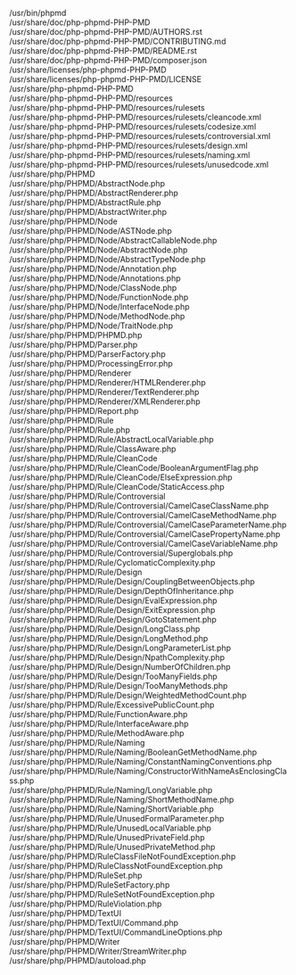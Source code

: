 /usr/bin/phpmd  
/usr/share/doc/php-phpmd-PHP-PMD  
/usr/share/doc/php-phpmd-PHP-PMD/AUTHORS.rst  
/usr/share/doc/php-phpmd-PHP-PMD/CONTRIBUTING.md  
/usr/share/doc/php-phpmd-PHP-PMD/README.rst  
/usr/share/doc/php-phpmd-PHP-PMD/composer.json  
/usr/share/licenses/php-phpmd-PHP-PMD  
/usr/share/licenses/php-phpmd-PHP-PMD/LICENSE  
/usr/share/php-phpmd-PHP-PMD  
/usr/share/php-phpmd-PHP-PMD/resources  
/usr/share/php-phpmd-PHP-PMD/resources/rulesets  
/usr/share/php-phpmd-PHP-PMD/resources/rulesets/cleancode.xml  
/usr/share/php-phpmd-PHP-PMD/resources/rulesets/codesize.xml  
/usr/share/php-phpmd-PHP-PMD/resources/rulesets/controversial.xml  
/usr/share/php-phpmd-PHP-PMD/resources/rulesets/design.xml  
/usr/share/php-phpmd-PHP-PMD/resources/rulesets/naming.xml  
/usr/share/php-phpmd-PHP-PMD/resources/rulesets/unusedcode.xml  
/usr/share/php/PHPMD  
/usr/share/php/PHPMD/AbstractNode.php  
/usr/share/php/PHPMD/AbstractRenderer.php  
/usr/share/php/PHPMD/AbstractRule.php  
/usr/share/php/PHPMD/AbstractWriter.php  
/usr/share/php/PHPMD/Node  
/usr/share/php/PHPMD/Node/ASTNode.php  
/usr/share/php/PHPMD/Node/AbstractCallableNode.php  
/usr/share/php/PHPMD/Node/AbstractNode.php  
/usr/share/php/PHPMD/Node/AbstractTypeNode.php  
/usr/share/php/PHPMD/Node/Annotation.php  
/usr/share/php/PHPMD/Node/Annotations.php  
/usr/share/php/PHPMD/Node/ClassNode.php  
/usr/share/php/PHPMD/Node/FunctionNode.php  
/usr/share/php/PHPMD/Node/InterfaceNode.php  
/usr/share/php/PHPMD/Node/MethodNode.php  
/usr/share/php/PHPMD/Node/TraitNode.php  
/usr/share/php/PHPMD/PHPMD.php  
/usr/share/php/PHPMD/Parser.php  
/usr/share/php/PHPMD/ParserFactory.php  
/usr/share/php/PHPMD/ProcessingError.php  
/usr/share/php/PHPMD/Renderer  
/usr/share/php/PHPMD/Renderer/HTMLRenderer.php  
/usr/share/php/PHPMD/Renderer/TextRenderer.php  
/usr/share/php/PHPMD/Renderer/XMLRenderer.php  
/usr/share/php/PHPMD/Report.php  
/usr/share/php/PHPMD/Rule  
/usr/share/php/PHPMD/Rule.php  
/usr/share/php/PHPMD/Rule/AbstractLocalVariable.php  
/usr/share/php/PHPMD/Rule/ClassAware.php  
/usr/share/php/PHPMD/Rule/CleanCode  
/usr/share/php/PHPMD/Rule/CleanCode/BooleanArgumentFlag.php  
/usr/share/php/PHPMD/Rule/CleanCode/ElseExpression.php  
/usr/share/php/PHPMD/Rule/CleanCode/StaticAccess.php  
/usr/share/php/PHPMD/Rule/Controversial  
/usr/share/php/PHPMD/Rule/Controversial/CamelCaseClassName.php  
/usr/share/php/PHPMD/Rule/Controversial/CamelCaseMethodName.php  
/usr/share/php/PHPMD/Rule/Controversial/CamelCaseParameterName.php  
/usr/share/php/PHPMD/Rule/Controversial/CamelCasePropertyName.php  
/usr/share/php/PHPMD/Rule/Controversial/CamelCaseVariableName.php  
/usr/share/php/PHPMD/Rule/Controversial/Superglobals.php  
/usr/share/php/PHPMD/Rule/CyclomaticComplexity.php  
/usr/share/php/PHPMD/Rule/Design  
/usr/share/php/PHPMD/Rule/Design/CouplingBetweenObjects.php  
/usr/share/php/PHPMD/Rule/Design/DepthOfInheritance.php  
/usr/share/php/PHPMD/Rule/Design/EvalExpression.php  
/usr/share/php/PHPMD/Rule/Design/ExitExpression.php  
/usr/share/php/PHPMD/Rule/Design/GotoStatement.php  
/usr/share/php/PHPMD/Rule/Design/LongClass.php  
/usr/share/php/PHPMD/Rule/Design/LongMethod.php  
/usr/share/php/PHPMD/Rule/Design/LongParameterList.php  
/usr/share/php/PHPMD/Rule/Design/NpathComplexity.php  
/usr/share/php/PHPMD/Rule/Design/NumberOfChildren.php  
/usr/share/php/PHPMD/Rule/Design/TooManyFields.php  
/usr/share/php/PHPMD/Rule/Design/TooManyMethods.php  
/usr/share/php/PHPMD/Rule/Design/WeightedMethodCount.php  
/usr/share/php/PHPMD/Rule/ExcessivePublicCount.php  
/usr/share/php/PHPMD/Rule/FunctionAware.php  
/usr/share/php/PHPMD/Rule/InterfaceAware.php  
/usr/share/php/PHPMD/Rule/MethodAware.php  
/usr/share/php/PHPMD/Rule/Naming  
/usr/share/php/PHPMD/Rule/Naming/BooleanGetMethodName.php  
/usr/share/php/PHPMD/Rule/Naming/ConstantNamingConventions.php  
/usr/share/php/PHPMD/Rule/Naming/ConstructorWithNameAsEnclosingClass.php  
/usr/share/php/PHPMD/Rule/Naming/LongVariable.php  
/usr/share/php/PHPMD/Rule/Naming/ShortMethodName.php  
/usr/share/php/PHPMD/Rule/Naming/ShortVariable.php  
/usr/share/php/PHPMD/Rule/UnusedFormalParameter.php  
/usr/share/php/PHPMD/Rule/UnusedLocalVariable.php  
/usr/share/php/PHPMD/Rule/UnusedPrivateField.php  
/usr/share/php/PHPMD/Rule/UnusedPrivateMethod.php  
/usr/share/php/PHPMD/RuleClassFileNotFoundException.php  
/usr/share/php/PHPMD/RuleClassNotFoundException.php  
/usr/share/php/PHPMD/RuleSet.php  
/usr/share/php/PHPMD/RuleSetFactory.php  
/usr/share/php/PHPMD/RuleSetNotFoundException.php  
/usr/share/php/PHPMD/RuleViolation.php  
/usr/share/php/PHPMD/TextUI  
/usr/share/php/PHPMD/TextUI/Command.php  
/usr/share/php/PHPMD/TextUI/CommandLineOptions.php  
/usr/share/php/PHPMD/Writer  
/usr/share/php/PHPMD/Writer/StreamWriter.php  
/usr/share/php/PHPMD/autoload.php  
